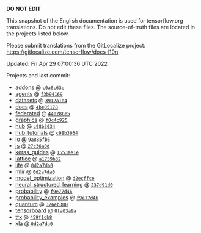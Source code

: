 __DO NOT EDIT__

This snapshot of the English documentation is used for tensorflow.org
translations. Do not edit these files. The source-of-truth files are located in
the projects listed below.

Please submit translations from the GitLocalize project: https://gitlocalize.com/tensorflow/docs-l10n

Updated: Fri Apr 29 07:00:36 UTC 2022

Projects and last commit:

- [addons](https://github.com/tensorflow/addons/tree/master/docs) @ <a href='https://github.com/tensorflow/addons/commit/c0a6c63ef9a96a53299e27235a4cf3717e618f5b'><code>c0a6c63e</code></a>
- [agents](https://github.com/tensorflow/agents/tree/master/docs) @ <a href='https://github.com/tensorflow/agents/commit/f3b9416995e60e780024f28bbea5f7edd47a22fe'><code>f3b94169</code></a>
- [datasets](https://github.com/tensorflow/datasets/tree/master/docs) @ <a href='https://github.com/tensorflow/datasets/commit/3912a1e4e5fadd3effc46b982d113d63fa8d7e6b'><code>3912a1e4</code></a>
- [docs](https://github.com/tensorflow/docs/tree/master/site/en) @ <a href='https://github.com/tensorflow/docs/commit/4be05178be80b4a0e41042186bdab3b263895a8a'><code>4be05178</code></a>
- [federated](https://github.com/tensorflow/federated/tree/main/docs) @ <a href='https://github.com/tensorflow/federated/commit/440286e5914553d89f3e0efb22ea794bdbd6d3a5'><code>440286e5</code></a>
- [graphics](https://github.com/tensorflow/graphics/tree/master/tensorflow_graphics/g3doc) @ <a href='https://github.com/tensorflow/graphics/commit/f0c4c9256c9b1a6a5337762d763e4910631c65c4'><code>f0c4c925</code></a>
- [hub](https://github.com/tensorflow/hub/tree/master/docs) @ <a href='https://github.com/tensorflow/hub/commit/c98b303498c278246dd3fcee64b58c1096938eb8'><code>c98b3034</code></a>
- [hub_tutorials](https://github.com/tensorflow/hub/tree/master/examples/colab) @ <a href='https://github.com/tensorflow/hub/commit/c98b303498c278246dd3fcee64b58c1096938eb8'><code>c98b3034</code></a>
- [io](https://github.com/tensorflow/io/tree/master/docs) @ <a href='https://github.com/tensorflow/io/commit/9a885fb620d5398c47385f693d8b5da96ca641b5'><code>9a885fb6</code></a>
- [js](https://github.com/tensorflow/tfjs-website/tree/master/docs) @ <a href='https://github.com/tensorflow/tfjs-website/commit/27c36a0d34818030cc971b45a8811447f92620ba'><code>27c36a0d</code></a>
- [keras_guides](https://github.com/tensorflow/docs/tree/snapshot-keras/site/en/guide/keras) @ <a href='https://github.com/tensorflow/docs/commit/1553ae1e4a149be71703e2ee60173b3d1e0e8c00'><code>1553ae1e</code></a>
- [lattice](https://github.com/tensorflow/lattice/tree/master/docs) @ <a href='https://github.com/tensorflow/lattice/commit/a1759b3243131cafca37d46b1977362dec8abee3'><code>a1759b32</code></a>
- [lite](https://github.com/tensorflow/tensorflow/tree/master/tensorflow/lite/g3doc) @ <a href='https://github.com/tensorflow/tensorflow/commit/0d2a7da0520c1ec1058827adb3ea06018fad5f5a'><code>0d2a7da0</code></a>
- [mlir](https://github.com/tensorflow/tensorflow/tree/master/tensorflow/compiler/mlir/g3doc) @ <a href='https://github.com/tensorflow/tensorflow/commit/0d2a7da0520c1ec1058827adb3ea06018fad5f5a'><code>0d2a7da0</code></a>
- [model_optimization](https://github.com/tensorflow/model-optimization/tree/master/tensorflow_model_optimization/g3doc) @ <a href='https://github.com/tensorflow/model-optimization/commit/d2ecffce6d8f5306b51060f423d3dbabc86f2ecf'><code>d2ecffce</code></a>
- [neural_structured_learning](https://github.com/tensorflow/neural-structured-learning/tree/master/g3doc) @ <a href='https://github.com/tensorflow/neural-structured-learning/commit/237d91d08ccb86b26367a4e1dd54e2eafe05e7bd'><code>237d91d0</code></a>
- [probability](https://github.com/tensorflow/probability/tree/main/tensorflow_probability/g3doc) @ <a href='https://github.com/tensorflow/probability/commit/f9e77d469e0ef84fd5b0c96cade1a22f2e10417e'><code>f9e77d46</code></a>
- [probability_examples](https://github.com/tensorflow/probability/tree/main/tensorflow_probability/examples/jupyter_notebooks) @ <a href='https://github.com/tensorflow/probability/commit/f9e77d469e0ef84fd5b0c96cade1a22f2e10417e'><code>f9e77d46</code></a>
- [quantum](https://github.com/tensorflow/quantum/tree/master/docs) @ <a href='https://github.com/tensorflow/quantum/commit/326eb300d4a217f34f75cc8e0ff47bc5fc385803'><code>326eb300</code></a>
- [tensorboard](https://github.com/tensorflow/tensorboard/tree/master/docs) @ <a href='https://github.com/tensorflow/tensorboard/commit/0fa03a9a8309dc137a15645c931e8b625bc3869c'><code>0fa03a9a</code></a>
- [tfx](https://github.com/tensorflow/tfx/tree/master/docs) @ <a href='https://github.com/tensorflow/tfx/commit/459f1cb8c174d0a98a33e03858529f50bcb6547a'><code>459f1cb8</code></a>
- [xla](https://github.com/tensorflow/tensorflow/tree/master/tensorflow/compiler/xla/g3doc) @ <a href='https://github.com/tensorflow/tensorflow/commit/0d2a7da0520c1ec1058827adb3ea06018fad5f5a'><code>0d2a7da0</code></a>

